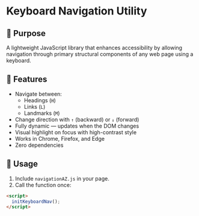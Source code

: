 # Keyboard Navigation Utility

## 🧠 Purpose

A lightweight JavaScript library that enhances accessibility by allowing navigation through primary structural components of any web page using a keyboard.

## 🚀 Features

- Navigate between:
  - Headings (`H`)
  - Links (`L`)
  - Landmarks (`M`)
- Change direction with `↑` (backward) or `↓` (forward)
- Fully dynamic — updates when the DOM changes
- Visual highlight on focus with high-contrast style
- Works in Chrome, Firefox, and Edge
- Zero dependencies

## 🔧 Usage

1. Include `navigationAZ.js` in your page.
2. Call the function once:

```html
<script>
  initKeyboardNav();
</script>
```

